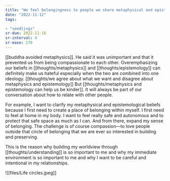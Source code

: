 ```yaml
---
title: "We feel belongingness to people we share metaphysical and epistemological beliefs with"
date: "2022-11-12"
tags:

- "seedlings"
sr-due: 2022-11-16
sr-interval: 4
sr-ease: 270
---
```


[[buddha avoided metaphysics]]. He said it was unimportant and that it prevented us from being compassionate to each other. Overemphasizing our beliefs in [[thoughts/metaphysics]] and [[thoughts/epistemology]] can definitely make us hateful especially when the two are combined into one ideology. [[thoughts/we agree about what we want and disagree about metaphysics and epistemology]] But [[thoughts/metaphysics and epistemology can help us be kinder]]. It will always be part of our conversation about how to relate with other people.

For example, I want to clarify my metaphysical and epistemological beliefs because I first need to create a place of belonging within myself. I first need to feel at home in my body. I want to feel really safe and autonomous and to protect that safe space as much as I can. And from there, expand my sense of belonging. The challenge is of course compassion—to love people outside that circle of belonging that we are ever so interested in building and preserving.

This is the reason why building my worldview through [[thoughts/understanding]] is so important to me and why my immediate environment is so important to me and why I want to be careful and intentional in my relationships.

![[files/Life circles.jpeg]]
